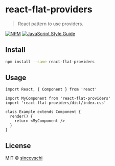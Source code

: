 # react-flat-providers

> React pattern to use providers.

[![NPM](https://img.shields.io/npm/v/react-flat-providers.svg)](https://www.npmjs.com/package/react-flat-providers) [![JavaScript Style Guide](https://img.shields.io/badge/code_style-standard-brightgreen.svg)](https://standardjs.com)

## Install

```bash
npm install --save react-flat-providers
```

## Usage

```tsx
import React, { Component } from 'react'

import MyComponent from 'react-flat-providers'
import 'react-flat-providers/dist/index.css'

class Example extends Component {
  render() {
    return <MyComponent />
  }
}
```

## License

MIT © [sincovschi](https://github.com/sincovschi)
